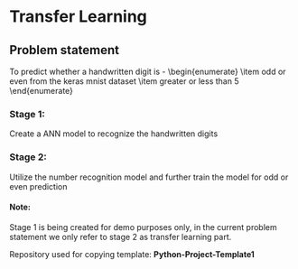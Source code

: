 # Transfer Learning

## Problem statement
To predict whether a handwritten digit is -
\begin{enumerate}
\item odd or even from the keras mnist dataset
\item greater or less than 5
\end{enumerate}
### Stage 1:
Create a ANN model to recognize the handwritten digits

### Stage 2:
Utilize the number recognition model and further train the model for odd or even prediction


#### Note:
Stage 1 is being created for demo purposes only, in the current problem statement we only refer to stage 2 as transfer learning part.


Repository used for copying template:  <b> Python-Project-Template1 </b>